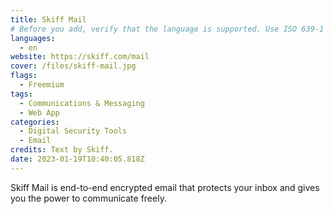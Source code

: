 ```yaml
---
title: Skiff Mail
# Before you add, verify that the language is supported. Use ISO 639-1 code only without country code. ms instead of ms_MY. If the source language is English, do not add to the list.
languages:
  - en
website: https://skiff.com/mail
cover: /files/skiff-mail.jpg
flags:
  - Freemium
tags:
  - Communications & Messaging
  - Web App
categories:
  - Digital Security Tools
  - Email
credits: Text by Skiff.
date: 2023-01-19T10:40:05.818Z
---
```

Skiff Mail is end-to-end encrypted email that protects your inbox and gives you the power to communicate freely.
